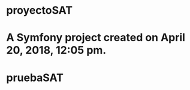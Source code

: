 
proyectoSAT
===========

A Symfony project created on April 20, 2018, 12:05 pm.
=======
# pruebaSAT